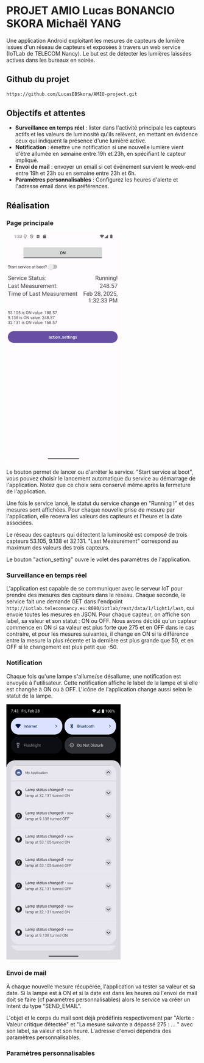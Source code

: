 # PROJET AMIO Lucas BONANCIO SKORA Michaël YANG

Une application Android exploitant les mesures de capteurs de lumière issues d'un réseau de capteurs et exposées à travers un web service (IoTLab de TELECOM Nancy). Le but est de détecter les lumières laissées actives dans les bureaux en soirée.

## Github du projet
   ```bash
   https://github.com/LucasEBSkora/AMIO-project.git
   ```


## Objectifs et attentes

- **Surveillance en temps réel** : lister dans l'activité principale les capteurs actifs et les valeurs de luminosité qu'ils relèvent, en mettant en évidence ceux qui indiquent la présence d'une lumière active.
- **Notification** : émettre une notification si une nouvelle lumière vient d'être allumée en semaine entre 19h et 23h, en spécifiant le capteur impliqué.
- **Envoi de mail** : envoyer un email si cet événement survient le week-end entre 19h et 23h ou en semaine entre 23h et 6h.
- **Paramètres personnalisables** : Configurez les heures d'alerte et l'adresse email dans les préférences.



## Réalisation

### Page principale


<img src="Image/MainPage.png" alt="Texte alternatif" width="300" />

Le bouton permet de lancer ou d'arrêter le service. "Start service at boot", vous pouvez choisir le lancement automatique du service au démarrage de l'application. Notez que ce choix sera conservé même après la fermeture de l'application.

Une fois le service lancé, le statut du service change en "Running !" et des mesures sont affichées. Pour chaque nouvelle prise de mesure par l'application, elle recevra les valeurs des capteurs et l'heure et la date associées.

Le réseau des capteurs qui détectent la luminosité est composé de trois capteurs 53.105, 9.138 et 32.131. "Last Measurement" correspond au maximum des valeurs des trois capteurs.

Le bouton "action_setting" ouvre le volet des paramètres de l'application.

### Surveillance en temps réel

L'application est capable de se communiquer avec le serveur IoT pour prendre des mesures des capteurs dans le réseau. Chaque seconde, le service fait une demande GET dans l'endpoint `http://iotlab.telecomnancy.eu:8080/iotlab/rest/data/1/light1/last`, qui envoie toutes les mesures en JSON. Pour chaque capteur, on affiche son label, sa valeur et son statut : ON ou OFF. Nous avons décidé qu'un capteur commence en ON si sa valeur est plus forte que 275 et en OFF dans le cas contraire, et pour les mesures suivantes, il change en ON si la différence entre la mesure la plus récente et la dernière est plus grande que 50, et en OFF si le changement est plus petit que -50.

### Notification

Chaque fois qu'une lampe s'allume/se désallume, une notification est envoyée à l'utilisateur. Cette notification affiche le label de la lampe et si elle est changée à ON ou à OFF. L'icône de l'application change aussi selon le statut de la lampe.

<img src="Image/Notifications.png" alt="Texte alternatif" width="300">

### Envoi de mail
À chaque nouvelle mesure récupérée, l'application va tester sa valeur et sa date. Si la lampe est à ON et si la date est dans les heures où l'envoi de mail doit se faire (cf paramètres personnalisables) alors le service va créer un Intent du type "SEND_EMAIL".

L'objet et le corps du mail sont déjà prédéfinis respectivement par "Alerte : Valeur critique détectée" et "La mesure suivante a dépassé 275 : ... " avec son label, sa valeur et son heure. L'adresse d'envoi dépendra des paramètres personnalisables.

### Paramètres personnalisables
